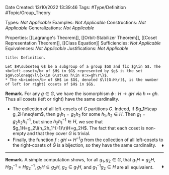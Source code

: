 <div class="topSpace"></div>

Date Created: 13/10/2022 13:39:46
Tags: #Type/Definition #Topic/Group_Theory

Types: <i>Not Applicable</i>
Examples: <i>Not Applicable</i>
Constructions: <i>Not Applicable</i>
Generalizations: <i>Not Applicable</i>

Properties: [[Lagrange's Theorem]], [[Orbit-Stabilizer Theorem]], [[Coset Representation Theorem]], [[Class Equation]]
Sufficiencies: <i>Not Applicable</i>
Equivalences: <i>Not Applicable</i>
Justifications: <i>Not Applicable</i>

``` ad-Definition
title: Definition.

Let $H\subseteq G$ be a subgroup of a group $G$ and fix $g\in G$. The <b>left-coset</b> of $H$ in $G$ represented by $g$ is the set $gH\coloneqq\l\{x\in G\st\ex h\in H:x=gh\r\}$.
* The <b>index</b> of $H$ in $G$, denoted $\l[G:H\r]$, is the number of left (or right) cosets of $H$ in $G$.

```

<b>Remark.</b> For any $g\in G$, we have the isomorphism $\phi:H\to gH$ via $h\mapsto gh$. Thus all cosets (left or right) have the same cardinality.
* The collection of all left-cosets of $G$ partitions $G$. Indeed, if $g_1H\cap g_2H\neq\em$, then $g_1h_1=g_2h_2$ for some $h_1,h_2\in H$. Then $g_1=g_2h_2h_1^{-1}$, but since $h_2h_1^{-1}\in H$, we see that $g_1H=g_2\l(h_2h_1^{-1}\r)H=g_2H$. The fact that each coset is non-empty and that they cover $G$ is trivial.
* Finally, the function $f:gH\mapsto H^{-1}g$ from the collection of all left-cosets to the right-cosets of $G$ is a bijection, so they have the same cardinality.<span style="float:right;">$\blacklozenge$</span>

---

<b>Remark.</b> A simple computation shows, for all $g_1,g_2\in G$, that $g_1H=g_2H$, $Hg_1^{-1}=Hg_2^{-1}$, $g_1H\subseteq g_2H$, $g_2\in g_1H$, and $g_1^{-1}g_2\in H$ are all equivalent.<span style="float:right;">$\blacklozenge$</span>
